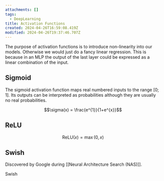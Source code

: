 ```yaml
---
attachments: []
tags:
  - DeepLearning
title: Activation Functions
created: 2024-04-26T16:59:08.419Z
modified: 2024-04-26T19:37:46.707Z
---
```

The purpose of activation functions is to introduce non-linearity into our models. Otherwise we would just do a fancy linear regression. This is because in an MLP the output of the last layer could be expressed as a linear combination of the input.

## Sigmoid

The sigmoid activation function maps real numbered inputs to the range $[0;1]$. Its outputs can be interpreted as probabilities although they are usually no real probabilities.

$$\sigma(x) = \frac{e^{1}}{1+e^{x}}$$
## ReLU

$$\mathrm{ReLU}(x) = \max{(0, x)}$$

## Swish
Discovered by Google during [[Neural Architecture Search (NAS)]].

Swish 


